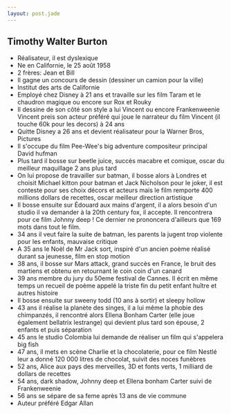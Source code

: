 ```yaml
---
layout: post.jade
---
```


## Timothy Walter Burton 

- Réalisateur, il est dyslexique 
- Ne en Californie, le 25 août 1958
- 2 frères: Jean et Bill
- Il gagne un concours de dessin (dessiner un camion pour la ville) 
- Institut des arts de Californie 
- Employé chez Disney à 21 ans et travaille sur les film Taram et le chaudron magique ou encore sur Rox et Rouky
- Il dessine de son côté son style a lui Vincent ou encore Frankenweenie 
Vincent preis son acteur préféré qui joue le narrateur du film Vincent (il touche 60k pour les decors) à 24 ans
- Quitte Disney a 26 ans et devient réalisateur pour la Warner Bros, Pictures
- Il s'occupe du film Pee-Wee's big adventure compositeur principal David hufman
- Plus tard il bosse sur beetle juice, succès macabre et comique, oscar du meilleur maquillage 2 ans plus tard
- On lui propose de travailler sur batman, il bosse alors à Londres et choisit Michael kitton pour batman et Jack Nicholson pour le joker, il est conteste pour ses choix décors et acteurs mais le film remporte 400 millions dollars de recettes, oscar meilleur direction artistique 
- Il bosse ensuite sur Édouard aux mains d'argent, il a alors besoin d'un studio il va demander à la 20th century fox, il accepte. Il rencontrera pour ce film Johnny deep ! Ce dernier ne prononcera d'ailleurs que 169 mots dans tout le film. 
- 34 ans il veut faire la suite de batman, les parents la jugent trop violente pour les enfants, mauvaise critique 
- A 35 ans le Noël de Mr Jack sort, inspiré d'un ancien poème réalisé durant sa jeunesse, film en stop motion
- 38 ans, il bosse sur Mars attack, grand succès en France, le bruit des martiens et obtenu en retournant le coin coin d'un canard 
- 39 ans membre du jury du 50eme festival de Cannes. Il écrit en même temps un recueil de poème appelé la triste fin du petit enfant huître et autres histoire
- Il bosse ensuite sur sweeny todd (10 ans à sortir) et sleepy hollow
- 43 ans il réalise la planète des singes, il a lui même la phobie des chimpanzés, il rencontré alors Ellena Bonham Carter (elle joue également bellatrix lestrange) qui devient plus tard son épouse, 2 enfants et puis séparation 
- 45 ans le studio Colombia lui demande de réaliser un film qui s'appelera big fish
- 47 ans, il mets en scène Charlie et la chocolaterie, pour ce film Nestlé leur a donné 120 000 litres de chocolat, suivit des noces funèbres 
- 52 ans, Alice aux pays des merveilles, 3D et fonts verts, 1 milliard de dollars de recettes 
- 54 ans, dark shadow, Johnny deep et Ellena bonham Carter suivi de Frankenweenie 
- 56 ans se sépare de sa feme après 13 ans de vie commune 
- Auteur préféré Edgar Allan 
